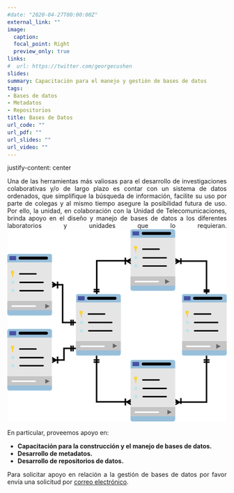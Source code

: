 ```yaml
---
#date: "2020-04-27T00:00:00Z"
external_link: ""
image:
  caption: 
  focal_point: Right
  preview_only: true
links:
#  url: https://twitter.com/georgecushen
slides: 
summary: Capacitación para el manejo y gestión de bases de datos
tags:
- Bases de datos
- Metadatos
- Repositorios
title: Bases de Datos
url_code: ""
url_pdf: ""
url_slides: ""
url_video: ""
---
```

<DIV align="justify">
 <p>justify-content: center</p>
  <div id="center">

Una de las herramientas más valiosas para el desarrollo de investigaciones colaborativas y/o de
largo plazo es contar con un sistema de datos ordenados, que simplifique la búsqueda de
información, facilite su uso por parte de colegas y al mismo tiempo asegure la posibilidad futura
de uso. Por ello, la unidad, en colaboración con la Unidad de Telecomunicaciones, brinda apoyo en
el diseño y manejo de bases de datos a los diferentes laboratorios y unidades que lo requieran. 
![](database.png)

En particular, proveemos apoyo en:
+ **Capacitación para la construcción y el manejo de bases de datos.**
+ **Desarrollo de metadatos.**
+ **Desarrollo de repositorios de datos.**

Para solicitar apoyo en relación a la gestión de bases de datos por favor envía una solicitud por
[correo electrónico](/#contact).

  </div>
